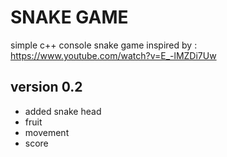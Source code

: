 # SNAKE GAME

simple c++ console snake game inspired by : https://www.youtube.com/watch?v=E_-lMZDi7Uw

## version 0.2

* added snake head
* fruit
* movement
* score